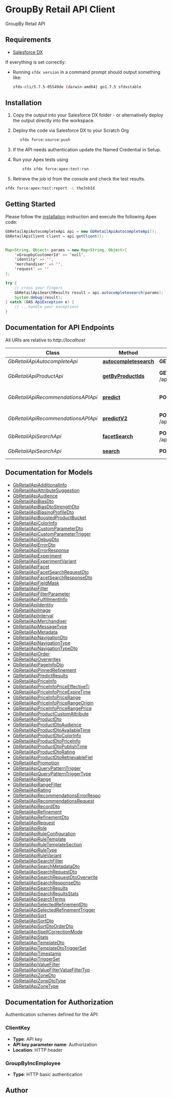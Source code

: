 # GroupBy Retail API Client


GroupBy Retail API

## Requirements

- [Salesforce DX](https://www.salesforce.com/products/platform/products/salesforce-dx/)

If everything is set correctly:

- Running `sfdx version` in a command prompt should output something like:

  ```bash
  sfdx-cli/5.7.5-05549de (darwin-amd64) go1.7.5 sfdxstable
  ```

## Installation

1. Copy the output into your Salesforce DX folder - or alternatively deploy the output directly into the workspace.
2. Deploy the code via Salesforce DX to your Scratch Org

   ```bash
      sfdx force:source:push
   ```

3. If the API needs authentication update the Named Credential in Setup.
4. Run your Apex tests using

   ```bash
       sfdx sfdx force:apex:test:run
   ```

5. Retrieve the job id from the console and check the test results.

  ```bash
  sfdx force:apex:test:report -i theJobId
  ```

## Getting Started

Please follow the [installation](#installation) instruction and execute the following Apex code:

```java
GbRetailApiAutocompleteApi api = new GbRetailApiAutocompleteApi();
GbRetailApiClient client = api.getClient();


Map<String, Object> params = new Map<String, Object>{
    'xGroupbyCustomerId' => 'null',
    'identity' => '',
    'merchandiser' => '',
    'request' => ''
};

try {
    // cross your fingers
    GbRetailApiSearchResults result = api.autocompletesearch(params);
    System.debug(result);
} catch (OAS.ApiException e) {
    // ...handle your exceptions
}
```

## Documentation for API Endpoints

All URIs are relative to *http://localhost*

Class | Method | HTTP request | Description
------------ | ------------- | ------------- | -------------
*GbRetailApiAutocompleteApi* | [**autocompletesearch**](GbRetailApiAutocompleteApi.md#autocompletesearch) | **GET** /api/request | 
*GbRetailApiProductApi* | [**getByProductIds**](GbRetailApiProductApi.md#getByProductIds) | **GET** /api/search/product | Provided product search functionality
*GbRetailApiRecommendationsAPIApi* | [**predict**](GbRetailApiRecommendationsAPIApi.md#predict) | **POST** /api/predict | Provide Recommendations AI functionality.
*GbRetailApiRecommendationsAPIApi* | [**predictV2**](GbRetailApiRecommendationsAPIApi.md#predictV2) | **POST** /api/recommendation | Provide Recommendations AI functionality.
*GbRetailApiSearchApi* | [**facetSearch**](GbRetailApiSearchApi.md#facetSearch) | **POST** /api/search/facet | Provided search functionality
*GbRetailApiSearchApi* | [**search**](GbRetailApiSearchApi.md#search) | **POST** /api/search | Provided search functionality


## Documentation for Models

 - [GbRetailApiAdditionalInfo](GbRetailApiAdditionalInfo.md)
 - [GbRetailApiAttributeSuggestion](GbRetailApiAttributeSuggestion.md)
 - [GbRetailApiAudience](GbRetailApiAudience.md)
 - [GbRetailApiBiasDto](GbRetailApiBiasDto.md)
 - [GbRetailApiBiasDtoStrengthDto](GbRetailApiBiasDtoStrengthDto.md)
 - [GbRetailApiBiasingProfileDto](GbRetailApiBiasingProfileDto.md)
 - [GbRetailApiBoostedProductBucket](GbRetailApiBoostedProductBucket.md)
 - [GbRetailApiColorInfo](GbRetailApiColorInfo.md)
 - [GbRetailApiCustomParameterDto](GbRetailApiCustomParameterDto.md)
 - [GbRetailApiCustomParameterTrigger](GbRetailApiCustomParameterTrigger.md)
 - [GbRetailApiDebugDto](GbRetailApiDebugDto.md)
 - [GbRetailApiErrorDto](GbRetailApiErrorDto.md)
 - [GbRetailApiErrorResponse](GbRetailApiErrorResponse.md)
 - [GbRetailApiExperiment](GbRetailApiExperiment.md)
 - [GbRetailApiExperimentVariant](GbRetailApiExperimentVariant.md)
 - [GbRetailApiFacet](GbRetailApiFacet.md)
 - [GbRetailApiFacetSearchRequestDto](GbRetailApiFacetSearchRequestDto.md)
 - [GbRetailApiFacetSearchResponseDto](GbRetailApiFacetSearchResponseDto.md)
 - [GbRetailApiFieldMask](GbRetailApiFieldMask.md)
 - [GbRetailApiFilter](GbRetailApiFilter.md)
 - [GbRetailApiFilterParameter](GbRetailApiFilterParameter.md)
 - [GbRetailApiFulfillmentInfo](GbRetailApiFulfillmentInfo.md)
 - [GbRetailApiIdentity](GbRetailApiIdentity.md)
 - [GbRetailApiImage](GbRetailApiImage.md)
 - [GbRetailApiInterval](GbRetailApiInterval.md)
 - [GbRetailApiMerchandiser](GbRetailApiMerchandiser.md)
 - [GbRetailApiMessageType](GbRetailApiMessageType.md)
 - [GbRetailApiMetadata](GbRetailApiMetadata.md)
 - [GbRetailApiNavigationDto](GbRetailApiNavigationDto.md)
 - [GbRetailApiNavigationType](GbRetailApiNavigationType.md)
 - [GbRetailApiNavigationTypeDto](GbRetailApiNavigationTypeDto.md)
 - [GbRetailApiOrder](GbRetailApiOrder.md)
 - [GbRetailApiOverwrites](GbRetailApiOverwrites.md)
 - [GbRetailApiPageInfoDto](GbRetailApiPageInfoDto.md)
 - [GbRetailApiPinnedRefinement](GbRetailApiPinnedRefinement.md)
 - [GbRetailApiPredictResults](GbRetailApiPredictResults.md)
 - [GbRetailApiPriceInfo](GbRetailApiPriceInfo.md)
 - [GbRetailApiPriceInfoPriceEffectiveTi](GbRetailApiPriceInfoPriceEffectiveTi.md)
 - [GbRetailApiPriceInfoPriceExpireTime](GbRetailApiPriceInfoPriceExpireTime.md)
 - [GbRetailApiPriceInfoPriceRange](GbRetailApiPriceInfoPriceRange.md)
 - [GbRetailApiPriceInfoPriceRangeOrigin](GbRetailApiPriceInfoPriceRangeOrigin.md)
 - [GbRetailApiPriceInfoPriceRangePrice](GbRetailApiPriceInfoPriceRangePrice.md)
 - [GbRetailApiProductCustomAttribute](GbRetailApiProductCustomAttribute.md)
 - [GbRetailApiProductDto](GbRetailApiProductDto.md)
 - [GbRetailApiProductDtoAudience](GbRetailApiProductDtoAudience.md)
 - [GbRetailApiProductDtoAvailableTime](GbRetailApiProductDtoAvailableTime.md)
 - [GbRetailApiProductDtoColorInfo](GbRetailApiProductDtoColorInfo.md)
 - [GbRetailApiProductDtoPriceInfo](GbRetailApiProductDtoPriceInfo.md)
 - [GbRetailApiProductDtoPublishTime](GbRetailApiProductDtoPublishTime.md)
 - [GbRetailApiProductDtoRating](GbRetailApiProductDtoRating.md)
 - [GbRetailApiProductDtoRetrievableFiel](GbRetailApiProductDtoRetrievableFiel.md)
 - [GbRetailApiPromotion](GbRetailApiPromotion.md)
 - [GbRetailApiQueryPatternTrigger](GbRetailApiQueryPatternTrigger.md)
 - [GbRetailApiQueryPatternTriggerType](GbRetailApiQueryPatternTriggerType.md)
 - [GbRetailApiRange](GbRetailApiRange.md)
 - [GbRetailApiRangeFilter](GbRetailApiRangeFilter.md)
 - [GbRetailApiRating](GbRetailApiRating.md)
 - [GbRetailApiRecommendationsErrorRespo](GbRetailApiRecommendationsErrorRespo.md)
 - [GbRetailApiRecommendationsRequest](GbRetailApiRecommendationsRequest.md)
 - [GbRetailApiRecordDto](GbRetailApiRecordDto.md)
 - [GbRetailApiRefinement](GbRetailApiRefinement.md)
 - [GbRetailApiRefinementDto](GbRetailApiRefinementDto.md)
 - [GbRetailApiRequest](GbRetailApiRequest.md)
 - [GbRetailApiRole](GbRetailApiRole.md)
 - [GbRetailApiRuleConfiguration](GbRetailApiRuleConfiguration.md)
 - [GbRetailApiRuleTemplate](GbRetailApiRuleTemplate.md)
 - [GbRetailApiRuleTemplateSection](GbRetailApiRuleTemplateSection.md)
 - [GbRetailApiRuleType](GbRetailApiRuleType.md)
 - [GbRetailApiRuleVariant](GbRetailApiRuleVariant.md)
 - [GbRetailApiSearchFilter](GbRetailApiSearchFilter.md)
 - [GbRetailApiSearchMetadataDto](GbRetailApiSearchMetadataDto.md)
 - [GbRetailApiSearchRequestDto](GbRetailApiSearchRequestDto.md)
 - [GbRetailApiSearchRequestDtoOverwrite](GbRetailApiSearchRequestDtoOverwrite.md)
 - [GbRetailApiSearchResponseDto](GbRetailApiSearchResponseDto.md)
 - [GbRetailApiSearchResults](GbRetailApiSearchResults.md)
 - [GbRetailApiSearchResultsStats](GbRetailApiSearchResultsStats.md)
 - [GbRetailApiSearchTerms](GbRetailApiSearchTerms.md)
 - [GbRetailApiSelectedRefinementDto](GbRetailApiSelectedRefinementDto.md)
 - [GbRetailApiSelectedRefinementTrigger](GbRetailApiSelectedRefinementTrigger.md)
 - [GbRetailApiSort](GbRetailApiSort.md)
 - [GbRetailApiSortDto](GbRetailApiSortDto.md)
 - [GbRetailApiSortDtoOrderDto](GbRetailApiSortDtoOrderDto.md)
 - [GbRetailApiSpellCorrectionMode](GbRetailApiSpellCorrectionMode.md)
 - [GbRetailApiStats](GbRetailApiStats.md)
 - [GbRetailApiTemplateDto](GbRetailApiTemplateDto.md)
 - [GbRetailApiTemplateDtoTriggerSet](GbRetailApiTemplateDtoTriggerSet.md)
 - [GbRetailApiTimestamp](GbRetailApiTimestamp.md)
 - [GbRetailApiTriggerSet](GbRetailApiTriggerSet.md)
 - [GbRetailApiValueFilter](GbRetailApiValueFilter.md)
 - [GbRetailApiValueFilterValueFilterTyp](GbRetailApiValueFilterValueFilterTyp.md)
 - [GbRetailApiZoneDto](GbRetailApiZoneDto.md)
 - [GbRetailApiZoneDtoType](GbRetailApiZoneDtoType.md)
 - [GbRetailApiZoneType](GbRetailApiZoneType.md)


## Documentation for Authorization


Authentication schemes defined for the API:
### ClientKey

- **Type**: API key
- **API key parameter name**: Authorization
- **Location**: HTTP header

### GroupByIncEmployee

- **Type**: HTTP basic authentication


## Author



